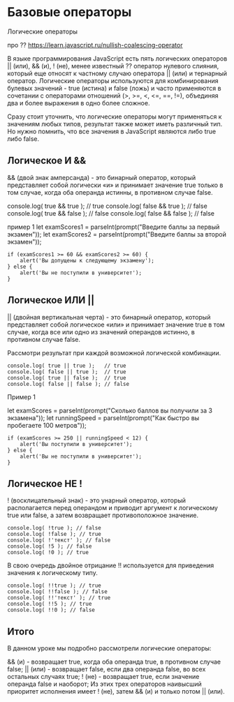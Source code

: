 # Базовые операторы



Логические операторы

про ?? https://learn.javascript.ru/nullish-coalescing-operator

В языке программирования JavaScript есть пять логических операторов || (или), && (и), ! (не), менее известный ?? оператор нулевого слияния, который еще относят к частному случаю оператора || (или) и тернарный оператор. Логические операторы используются для комбинирования булевых значений - true (истина) и false (ложь) и часто применяются в сочетании с операторами отношений (>, >=, <, <=, ==, !=), объединяя два и более выражения в одно более сложное.

Сразу стоит уточнить, что логические операторы могут применяться к значениям любых типов, результат также может иметь различный тип. Но нужно помнить, что все значения в JavaScript являются либо true либо false.


## Логическое И &&

&& (двой знак амперсанда) - это бинарный оператор, который представляет собой логически «и» и принимает значение true только в том случае, когда оба операнда истинны, в противном случае false.

console.log( true && true );   // true
console.log( false && true );  // false
console.log( true && false );  // false
console.log( false && false ); // false  

пример 1
   let examScores1 = parseInt(prompt("Введите баллы за первый экзамен"));
    let examScores2 = parseInt(prompt("Введите баллы за второй экзамен"));
        
    if (examScores1 >= 60 && examScores2 >= 60) {
        alert('Вы допущены к следующему экзамену');
    } else {
        alert('Вы не поступили в университет');
    }
    
## Логическое ИЛИ ||

|| (двойная вертикальная черта) - это бинарный оператор, который представляет собой логическое «или» и принимает значение true в том случае, когда все или одно из значений операндов истинно, в противном случае false.

Рассмотри результат при каждой возможной логической комбинации.

    
    console.log( true || true );   // true
    console.log( false || true );  // true
    console.log( true || false );  // true
    console.log( false || false ); // false
    
 Пример 1
 
   let examScores = parseInt(prompt("Сколько баллов вы получили за 3 экзамена"));
    let runningSpeed = parseInt(prompt("Как быстро вы пробегаете 100 метров"));
        
    if (examScores >= 250 || runningSpeed < 12) {
        alert('Вы поступили в университет');
    } else {
        alert('Вы не поступили в университет');
    }  
    
    
 ## Логическое НЕ !
 
 ! (восклицательный знак) - это унарный оператор, который располагается перед операндом и приводит аргумент к логическому true или false, а затем возвращает противоположное значение.

    
    console.log( !true ); // false
    console.log( !false ); // true
    console.log( !'текст' ); // false
    console.log( !5 ); // false
    console.log( !0 ); // true
    
В свою очередь двойное отрицание !! используется для приведения значения к логическому типу.

    
    console.log( !!true ); // true
    console.log( !!false ); // false
    console.log( !!'текст' ); // true
    console.log( !!5 ); // true
    console.log( !!0 ); // false


## Итого
В данном уроке мы подробно рассмотрели логические операторы:

&& (и) - возвращает true, когда оба операнда true, в противном случае false;
|| (или) - возвращает false, если два операнда false, во всех остальных случаях true;
! (не) - возвращает true, если значение операнда false и наоборот;
Из этих трех операторов наивысший приоритет исполнения имеет ! (не), затем && (и) и только потом || (или).
